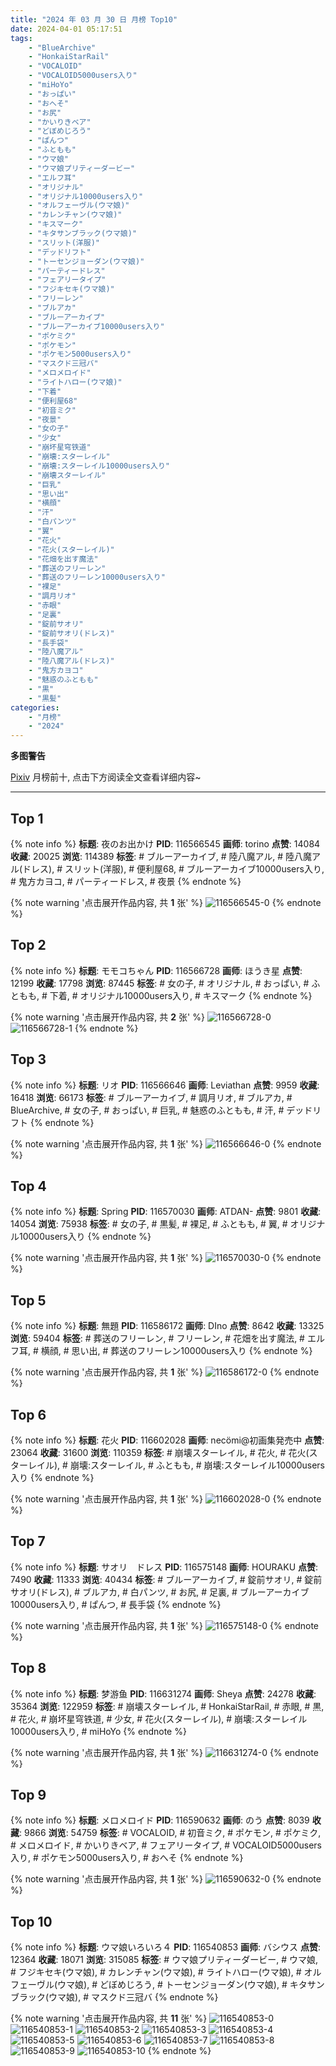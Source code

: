 ```yaml
---
title: "2024 年 03 月 30 日 月榜 Top10"
date: 2024-04-01 05:17:51
tags:
    - "BlueArchive"
    - "HonkaiStarRail"
    - "VOCALOID"
    - "VOCALOID5000users入り"
    - "miHoYo"
    - "おっぱい"
    - "おへそ"
    - "お尻"
    - "かいりきベア"
    - "どぼめじろう"
    - "ぱんつ"
    - "ふともも"
    - "ウマ娘"
    - "ウマ娘プリティーダービー"
    - "エルフ耳"
    - "オリジナル"
    - "オリジナル10000users入り"
    - "オルフェーヴル(ウマ娘)"
    - "カレンチャン(ウマ娘)"
    - "キスマーク"
    - "キタサンブラック(ウマ娘)"
    - "スリット(洋服)"
    - "デッドリフト"
    - "トーセンジョーダン(ウマ娘)"
    - "パーティードレス"
    - "フェアリータイプ"
    - "フジキセキ(ウマ娘)"
    - "フリーレン"
    - "ブルアカ"
    - "ブルーアーカイブ"
    - "ブルーアーカイブ10000users入り"
    - "ポケミク"
    - "ポケモン"
    - "ポケモン5000users入り"
    - "マスクド三冠バ"
    - "メロメロイド"
    - "ライトハロー(ウマ娘)"
    - "下着"
    - "便利屋68"
    - "初音ミク"
    - "夜景"
    - "女の子"
    - "少女"
    - "崩坏星穹铁道"
    - "崩壊:スターレイル"
    - "崩壊:スターレイル10000users入り"
    - "崩壊スターレイル"
    - "巨乳"
    - "思い出"
    - "横顔"
    - "汗"
    - "白パンツ"
    - "翼"
    - "花火"
    - "花火(スターレイル)"
    - "花畑を出す魔法"
    - "葬送のフリーレン"
    - "葬送のフリーレン10000users入り"
    - "裸足"
    - "調月リオ"
    - "赤眼"
    - "足裏"
    - "錠前サオリ"
    - "錠前サオリ(ドレス)"
    - "長手袋"
    - "陸八魔アル"
    - "陸八魔アル(ドレス)"
    - "鬼方カヨコ"
    - "魅惑のふともも"
    - "黒"
    - "黒髪"
categories:
    - "月榜"
    - "2024"
---
```


<i class="fa fa-triangle-exclamation"></i>**多图警告**<i class="fa fa-triangle-exclamation"></i>

[Pixiv](https://www.pixiv.net/) 月榜前十, 点击下方阅读全文查看详细内容~

<!-- more -->

---

## Top 1

{% note info %}
**标题**: 夜のお出かけ
**PID**: 116566545 **画师**: torino
**点赞**: 14084 **收藏**: 20025 **浏览**: 114389
**标签**: # ブルーアーカイブ, # 陸八魔アル, # 陸八魔アル(ドレス), # スリット(洋服), # 便利屋68, # ブルーアーカイブ10000users入り, # 鬼方カヨコ, # パーティードレス, # 夜景
{% endnote %}

{% note warning '点击展开作品内容, 共 **1** 张' %}
![116566545-0](https://i.pixiv.re/img-original/img/2024/03/03/00/00/17/116566545_p0.jpg)
{% endnote %}

## Top 2

{% note info %}
**标题**: モモコちゃん
**PID**: 116566728 **画师**: ほうき星
**点赞**: 12199 **收藏**: 17798 **浏览**: 87445
**标签**: # 女の子, # オリジナル, # おっぱい, # ふともも, # 下着, # オリジナル10000users入り, # キスマーク
{% endnote %}

{% note warning '点击展开作品内容, 共 **2** 张' %}
![116566728-0](https://i.pixiv.re/img-original/img/2024/03/03/00/00/55/116566728_p0.jpg)
![116566728-1](https://i.pixiv.re/img-original/img/2024/03/03/00/00/55/116566728_p1.jpg)
{% endnote %}

## Top 3

{% note info %}
**标题**: リオ
**PID**: 116566646 **画师**: Leviathan
**点赞**: 9959 **收藏**: 16418 **浏览**: 66173
**标签**: # ブルーアーカイブ, # 調月リオ, # ブルアカ, # BlueArchive, # 女の子, # おっぱい, # 巨乳, # 魅惑のふともも, # 汗, # デッドリフト
{% endnote %}

{% note warning '点击展开作品内容, 共 **1** 张' %}
![116566646-0](https://i.pixiv.re/img-original/img/2024/03/03/00/00/37/116566646_p0.jpg)
{% endnote %}

## Top 4

{% note info %}
**标题**: Spring
**PID**: 116570030 **画师**: ATDAN-
**点赞**: 9801 **收藏**: 14054 **浏览**: 75938
**标签**: # 女の子, # 黒髪, # 裸足, # ふともも, # 翼, # オリジナル10000users入り
{% endnote %}

{% note warning '点击展开作品内容, 共 **1** 张' %}
![116570030-0](https://i.pixiv.re/img-original/img/2024/03/03/07/01/37/116570030_p0.png)
{% endnote %}

## Top 5

{% note info %}
**标题**: 無題
**PID**: 116586172 **画师**: DIno
**点赞**: 8642 **收藏**: 13325 **浏览**: 59404
**标签**: # 葬送のフリーレン, # フリーレン, # 花畑を出す魔法, # エルフ耳, # 横顔, # 思い出, # 葬送のフリーレン10000users入り
{% endnote %}

{% note warning '点击展开作品内容, 共 **1** 张' %}
![116586172-0](https://i.pixiv.re/img-original/img/2024/03/03/16/33/06/116586172_p0.jpg)
{% endnote %}

## Top 6

{% note info %}
**标题**: 花火
**PID**: 116602028 **画师**: necömi@初画集発売中
**点赞**: 23064 **收藏**: 31600 **浏览**: 110359
**标签**: # 崩壊スターレイル, # 花火, # 花火(スターレイル), # 崩壊:スターレイル, # ふともも, # 崩壊:スターレイル10000users入り
{% endnote %}

{% note warning '点击展开作品内容, 共 **1** 张' %}
![116602028-0](https://i.pixiv.re/img-original/img/2024/03/04/00/00/14/116602028_p0.png)
{% endnote %}

## Top 7

{% note info %}
**标题**: サオリ　ドレス
**PID**: 116575148 **画师**: HOURAKU
**点赞**: 7490 **收藏**: 11333 **浏览**: 40434
**标签**: # ブルーアーカイブ, # 錠前サオリ, # 錠前サオリ(ドレス), # ブルアカ, # 白パンツ, # お尻, # 足裏, # ブルーアーカイブ10000users入り, # ぱんつ, # 長手袋
{% endnote %}

{% note warning '点击展开作品内容, 共 **1** 张' %}
![116575148-0](https://i.pixiv.re/img-original/img/2024/03/03/08/00/03/116575148_p0.jpg)
{% endnote %}

## Top 8

{% note info %}
**标题**: 梦游鱼
**PID**: 116631274 **画师**: Sheya
**点赞**: 24278 **收藏**: 35364 **浏览**: 122959
**标签**: # 崩壊スターレイル, # HonkaiStarRail, # 赤眼, # 黒, # 花火, # 崩坏星穹铁道, # 少女, # 花火(スターレイル), # 崩壊:スターレイル10000users入り, # miHoYo
{% endnote %}

{% note warning '点击展开作品内容, 共 **1** 张' %}
![116631274-0](https://i.pixiv.re/img-original/img/2024/03/05/00/32/27/116631274_p0.jpg)
{% endnote %}

## Top 9

{% note info %}
**标题**: メロメロイド
**PID**: 116590632 **画师**: のう
**点赞**: 8039 **收藏**: 9866 **浏览**: 54759
**标签**: # VOCALOID, # 初音ミク, # ポケモン, # ポケミク, # メロメロイド, # かいりきベア, # フェアリータイプ, # VOCALOID5000users入り, # ポケモン5000users入り, # おへそ
{% endnote %}

{% note warning '点击展开作品内容, 共 **1** 张' %}
![116590632-0](https://i.pixiv.re/img-original/img/2024/03/03/19/03/20/116590632_p0.png)
{% endnote %}

## Top 10

{% note info %}
**标题**: ウマ娘いろいろ４
**PID**: 116540853 **画师**: バシウス
**点赞**: 12364 **收藏**: 18071 **浏览**: 315085
**标签**: # ウマ娘プリティーダービー, # ウマ娘, # フジキセキ(ウマ娘), # カレンチャン(ウマ娘), # ライトハロー(ウマ娘), # オルフェーヴル(ウマ娘), # どぼめじろう, # トーセンジョーダン(ウマ娘), # キタサンブラック(ウマ娘), # マスクド三冠バ
{% endnote %}

{% note warning '点击展开作品内容, 共 **11** 张' %}
![116540853-0](https://i.pixiv.re/img-original/img/2024/03/02/04/13/40/116540853_p0.jpg)
![116540853-1](https://i.pixiv.re/img-original/img/2024/03/02/04/13/40/116540853_p1.jpg)
![116540853-2](https://i.pixiv.re/img-original/img/2024/03/02/04/13/40/116540853_p2.jpg)
![116540853-3](https://i.pixiv.re/img-original/img/2024/03/02/04/13/40/116540853_p3.jpg)
![116540853-4](https://i.pixiv.re/img-original/img/2024/03/02/04/13/40/116540853_p4.jpg)
![116540853-5](https://i.pixiv.re/img-original/img/2024/03/02/04/13/40/116540853_p5.jpg)
![116540853-6](https://i.pixiv.re/img-original/img/2024/03/02/04/13/40/116540853_p6.jpg)
![116540853-7](https://i.pixiv.re/img-original/img/2024/03/02/04/13/40/116540853_p7.jpg)
![116540853-8](https://i.pixiv.re/img-original/img/2024/03/02/04/13/40/116540853_p8.jpg)
![116540853-9](https://i.pixiv.re/img-original/img/2024/03/02/04/13/40/116540853_p9.jpg)
![116540853-10](https://i.pixiv.re/img-original/img/2024/03/02/04/13/40/116540853_p10.jpg)
{% endnote %}
